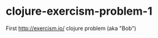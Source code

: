 clojure-exercism-problem-1
==========================

First http://exercism.io/ clojure problem (aka "Bob")
